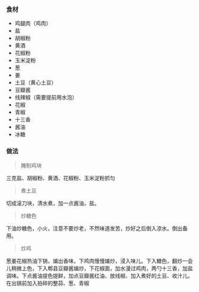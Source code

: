 ### 食材

* 鸡腿肉（鸡肉）
* 盐
* 胡椒粉
* 黄酒
* 花椒粉
* 玉米淀粉
* 葱
* 姜
* 土豆（黄心土豆）
* 豆瓣酱
* 线辣椒（需要提前用水泡）
* 花椒
* 青椒
* 十三香
* 酱油
* 冰糖



### 做法

> 腌制鸡块

三克盐、胡椒粉、黄酒、花椒粉、玉米淀粉抓匀

> 煮土豆

切成滚刀块，清水煮，加一点酱油，盐。

> 炒糖色

下油炒糖色，小火，注意不要炒老，不然味道发苦，炒好之后倒入凉水。倒出备用。

> 炒鸡

葱姜花椒热油下锅，煸出香味，下鸡肉慢慢煸炒，浸入味儿。下入糖色，翻炒一会儿稍微上色，下入郫县豆瓣酱煸炒，下花椒面，加水漫过鸡肉，两勺十三香，加盐调味。下点酱油提色提鲜，加点豆瓣酱红油、放线椒、加入煮好的土豆、收汁儿。在出锅前加入拍碎的整蒜、葱、青椒